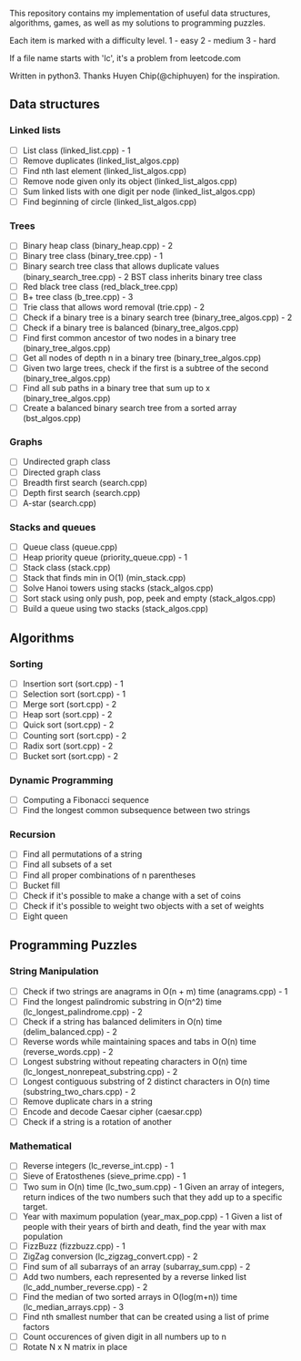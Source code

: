 This repository contains my implementation of useful data structures, algorithms, 
games, as well as my solutions to programming puzzles. 

Each item is marked with a difficulty level.
1 - easy
2 - medium
3 - hard

If a file name starts with 'lc', it's a problem from leetcode.com

Written in python3. Thanks Huyen Chip(@chiphuyen) for the inspiration.

Data structures
---------------

### Linked lists

- [ ] List class (linked_list.cpp) - 1
- [ ] Remove duplicates (linked_list_algos.cpp)
- [ ] Find nth last element (linked_list_algos.cpp)
- [ ] Remove node given only its object (linked_list_algos.cpp)
- [ ] Sum linked lists with one digit per node (linked_list_algos.cpp)
- [ ] Find beginning of circle (linked_list_algos.cpp)

### Trees

- [ ] Binary heap class (binary_heap.cpp) - 2
- [ ] Binary tree class (binary_tree.cpp) - 1
- [ ] Binary search tree class that allows duplicate values (binary_search_tree.cpp) - 2
	  BST class inherits binary tree class
- [ ] Red black tree class (red_black_tree.cpp)
- [ ] B+ tree class (b_tree.cpp) - 3
- [ ] Trie class that allows word removal (trie.cpp) - 2
- [ ] Check if a binary tree is a binary search tree (binary_tree_algos.cpp) - 2
- [ ] Check if a binary tree is balanced (binary_tree_algos.cpp)
- [ ] Find first common ancestor of two nodes in a binary tree (binary_tree_algos.cpp)
- [ ] Get all nodes of depth n in a binary tree (binary_tree_algos.cpp)
- [ ] Given two large trees, check if the first is a subtree of the second (binary_tree_algos.cpp)
- [ ] Find all sub paths in a binary tree that sum up to x (binary_tree_algos.cpp)
- [ ] Create a balanced binary search tree from a sorted array (bst_algos.cpp)

### Graphs

- [ ] Undirected graph class
- [ ] Directed graph class
- [ ] Breadth first search (search.cpp)
- [ ] Depth first search (search.cpp)
- [ ] A-star (search.cpp)

### Stacks and queues

- [ ] Queue class (queue.cpp)
- [ ] Heap priority queue (priority_queue.cpp) - 1
- [ ] Stack class (stack.cpp)
- [ ] Stack that finds min in O(1) (min_stack.cpp)
- [ ] Solve Hanoi towers using stacks (stack_algos.cpp)
- [ ] Sort stack using only push, pop, peek and empty (stack_algos.cpp)
- [ ] Build a queue using two stacks (stack_algos.cpp)

Algorithms
----------

### Sorting
- [ ] Insertion sort (sort.cpp) - 1
- [ ] Selection sort (sort.cpp) - 1
- [ ] Merge sort (sort.cpp) - 2
- [ ] Heap sort (sort.cpp) - 2
- [ ] Quick sort (sort.cpp) - 2
- [ ] Counting sort (sort.cpp) - 2
- [ ] Radix sort (sort.cpp) - 2
- [ ] Bucket sort (sort.cpp) - 2

### Dynamic Programming
- [ ] Computing a Fibonacci sequence
- [ ] Find the longest common subsequence between two strings

### Recursion

- [ ] Find all permutations of a string
- [ ] Find all subsets of a set
- [ ] Find all proper combinations of n parentheses
- [ ] Bucket fill
- [ ] Check if it's possible to make a change with a set of coins
- [ ] Check if it's possible to weight two objects with a set of weights
- [ ] Eight queen

Programming Puzzles
-------------------

### String Manipulation
- [ ] Check if two strings are anagrams in O(n + m) time (anagrams.cpp) - 1
- [ ] Find the longest palindromic substring in O(n^2) time (lc_longest_palindrome.cpp) - 2
- [ ] Check if a string has balanced delimiters in O(n) time (delim_balanced.cpp) - 2
- [ ] Reverse words while maintaining spaces and tabs in O(n) time (reverse_words.cpp) - 2
- [ ] Longest substring without repeating characters in O(n) time (lc_longest_nonrepeat_substring.cpp) - 2
- [ ] Longest contiguous substring of 2 distinct characters in O(n) time (substring_two_chars.cpp) - 2
- [ ] Remove duplicate chars in a string
- [ ] Encode and decode Caesar cipher (caesar.cpp)
- [ ] Check if a string is a rotation of another

### Mathematical
- [ ] Reverse integers (lc_reverse_int.cpp) - 1
- [ ] Sieve of Eratosthenes (sieve_prime.cpp) - 1
- [ ] Two sum in O(n) time (lc_two_sum.cpp) - 1
	  Given an array of integers, return indices of the two numbers 
	  such that they add up to a specific target.
- [ ] Year with maximum population (year_max_pop.cpp) - 1
	  Given a list of people with their years of birth and death, 
	  find the year with max population
- [ ] FizzBuzz (fizzbuzz.cpp) - 1
- [ ] ZigZag conversion (lc_zigzag_convert.cpp) - 2
- [ ] Find sum of all subarrays of an array (subarray_sum.cpp) - 2
- [ ] Add two numbers, each represented by a reverse linked list (lc_add_number_reverse.cpp) - 2
- [ ] Find the median of two sorted arrays in O(log(m+n)) time (lc_median_arrays.cpp) - 3
- [ ] Find nth smallest number that can be created using a list of prime factors
- [ ] Count occurences of given digit in all numbers up to n
- [ ] Rotate N x N matrix in place
